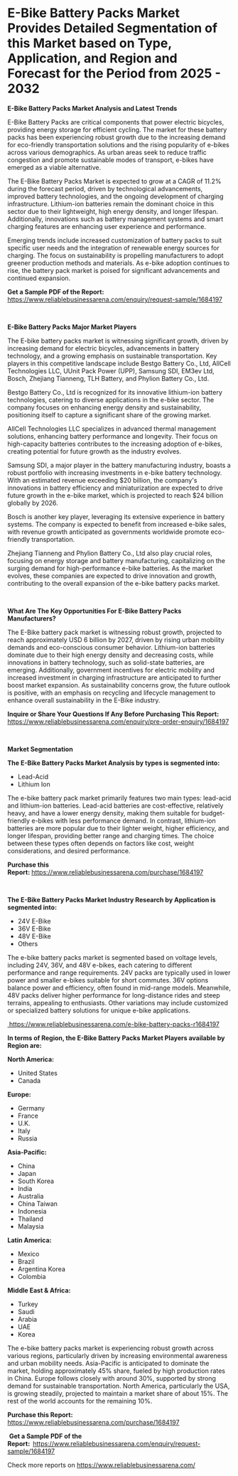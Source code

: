 <p><h1>E-Bike Battery Packs Market Provides Detailed Segmentation of this Market based on Type, Application, and Region and Forecast for the Period from 2025 - 2032</h1></p><p><strong>E-Bike Battery Packs Market Analysis and Latest Trends</strong></p>
<p><p>E-Bike Battery Packs are critical components that power electric bicycles, providing energy storage for efficient cycling. The market for these battery packs has been experiencing robust growth due to the increasing demand for eco-friendly transportation solutions and the rising popularity of e-bikes across various demographics. As urban areas seek to reduce traffic congestion and promote sustainable modes of transport, e-bikes have emerged as a viable alternative.</p><p>The E-Bike Battery Packs Market is expected to grow at a CAGR of 11.2% during the forecast period, driven by technological advancements, improved battery technologies, and the ongoing development of charging infrastructure. Lithium-ion batteries remain the dominant choice in this sector due to their lightweight, high energy density, and longer lifespan. Additionally, innovations such as battery management systems and smart charging features are enhancing user experience and performance.</p><p>Emerging trends include increased customization of battery packs to suit specific user needs and the integration of renewable energy sources for charging. The focus on sustainability is propelling manufacturers to adopt greener production methods and materials. As e-bike adoption continues to rise, the battery pack market is poised for significant advancements and continued expansion.</p></p>
<p><strong>Get a Sample PDF of the Report:&nbsp;</strong> <a href="https://www.reliablebusinessarena.com/enquiry/request-sample/1684197?utm_campaign=2188&utm_medium=2&utm_source=Github&utm_content=ia&utm_term=26032025&utm_id=e-bike-battery-packs">https://www.reliablebusinessarena.com/enquiry/request-sample/1684197</a></p>
<p>&nbsp;</p>
<p><strong>E-Bike Battery Packs Major Market Players</strong></p>
<p><p>The E-bike battery packs market is witnessing significant growth, driven by increasing demand for electric bicycles, advancements in battery technology, and a growing emphasis on sustainable transportation. Key players in this competitive landscape include Bestgo Battery Co., Ltd, AllCell Technologies LLC, UUnit Pack Power (UPP), Samsung SDI, EM3ev Ltd, Bosch, Zhejiang Tianneng, TLH Battery, and Phylion Battery Co., Ltd.</p><p>Bestgo Battery Co., Ltd is recognized for its innovative lithium-ion battery technologies, catering to diverse applications in the e-bike sector. The company focuses on enhancing energy density and sustainability, positioning itself to capture a significant share of the growing market.</p><p>AllCell Technologies LLC specializes in advanced thermal management solutions, enhancing battery performance and longevity. Their focus on high-capacity batteries contributes to the increasing adoption of e-bikes, creating potential for future growth as the industry evolves.</p><p>Samsung SDI, a major player in the battery manufacturing industry, boasts a robust portfolio with increasing investments in e-bike battery technology. With an estimated revenue exceeding $20 billion, the company's innovations in battery efficiency and miniaturization are expected to drive future growth in the e-bike market, which is projected to reach $24 billion globally by 2026.</p><p>Bosch is another key player, leveraging its extensive experience in battery systems. The company is expected to benefit from increased e-bike sales, with revenue growth anticipated as governments worldwide promote eco-friendly transportation. </p><p>Zhejiang Tianneng and Phylion Battery Co., Ltd also play crucial roles, focusing on energy storage and battery manufacturing, capitalizing on the surging demand for high-performance e-bike batteries. As the market evolves, these companies are expected to drive innovation and growth, contributing to the overall expansion of the e-bike battery packs market.</p></p>
<p>&nbsp;</p>
<p><strong>What Are The Key Opportunities For E-Bike Battery Packs Manufacturers?</strong></p>
<p><p>The E-Bike battery pack market is witnessing robust growth, projected to reach approximately USD 6 billion by 2027, driven by rising urban mobility demands and eco-conscious consumer behavior. Lithium-ion batteries dominate due to their high energy density and decreasing costs, while innovations in battery technology, such as solid-state batteries, are emerging. Additionally, government incentives for electric mobility and increased investment in charging infrastructure are anticipated to further boost market expansion. As sustainability concerns grow, the future outlook is positive, with an emphasis on recycling and lifecycle management to enhance overall sustainability in the E-Bike industry.</p></p>
<p><strong>Inquire or Share Your Questions If Any Before Purchasing This Report:</strong> <a href="https://www.reliablebusinessarena.com/enquiry/pre-order-enquiry/1684197?utm_campaign=2188&utm_medium=2&utm_source=Github&utm_content=ia&utm_term=26032025&utm_id=e-bike-battery-packs">https://www.reliablebusinessarena.com/enquiry/pre-order-enquiry/1684197</a></p>
<p>&nbsp;</p>
<p><strong>Market Segmentation</strong></p>
<p><strong>The E-Bike Battery Packs Market Analysis by types is segmented into:</strong></p>
<p><ul><li>Lead-Acid</li><li>Lithium Ion</li></ul></p>
<p><p>The e-bike battery pack market primarily features two main types: lead-acid and lithium-ion batteries. Lead-acid batteries are cost-effective, relatively heavy, and have a lower energy density, making them suitable for budget-friendly e-bikes with less performance demand. In contrast, lithium-ion batteries are more popular due to their lighter weight, higher efficiency, and longer lifespan, providing better range and charging times. The choice between these types often depends on factors like cost, weight considerations, and desired performance.</p></p>
<p><strong>Purchase this Report:&nbsp;</strong><a href="https://www.reliablebusinessarena.com/purchase/1684197?utm_campaign=2188&utm_medium=2&utm_source=Github&utm_content=ia&utm_term=26032025&utm_id=e-bike-battery-packs">https://www.reliablebusinessarena.com/purchase/1684197</a></p>
<p>&nbsp;</p>
<p><strong>The E-Bike Battery Packs Market Industry Research by Application is segmented into:</strong></p>
<p><ul><li>24V E-Bike</li><li>36V E-Bike</li><li>48V E-Bike</li><li>Others</li></ul></p>
<p><p>The e-bike battery packs market is segmented based on voltage levels, including 24V, 36V, and 48V e-bikes, each catering to different performance and range requirements. 24V packs are typically used in lower power and smaller e-bikes suitable for short commutes. 36V options balance power and efficiency, often found in mid-range models. Meanwhile, 48V packs deliver higher performance for long-distance rides and steep terrains, appealing to enthusiasts. Other variations may include customized or specialized battery solutions for unique e-bike applications.</p></p>
<p><a href="https://www.reliablebusinessarena.com/e-bike-battery-packs-r1684197?utm_campaign=2188&utm_medium=2&utm_source=Github&utm_content=ia&utm_term=26032025&utm_id=e-bike-battery-packs">&nbsp;https://www.reliablebusinessarena.com/e-bike-battery-packs-r1684197</a></p>
<p><strong>In terms of Region, the E-Bike Battery Packs Market Players available by Region are:</strong></p>
<p>
    <p> <strong> North America: </strong>
        <ul>
            <li>United States</li>
            <li>Canada</li>
        </ul>
        </p> 
    <p> <strong> Europe: </strong>
        <ul>
            <li>Germany</li>
            <li>France</li>
            <li>U.K.</li>
            <li>Italy</li>
            <li>Russia</li>
        </ul>
        </p> 
    <p> <strong> Asia-Pacific: </strong>
        <ul>
            <li>China</li>
            <li>Japan</li>
            <li>South Korea</li>
            <li>India</li>
            <li>Australia</li>
            <li>China Taiwan</li>
            <li>Indonesia</li>
            <li>Thailand</li>
            <li>Malaysia</li>
        </ul>
        </p> 
    <p> <strong> Latin America: </strong>
        <ul>
            <li>Mexico</li>
            <li>Brazil</li>
            <li>Argentina Korea</li>
            <li>Colombia</li>
        </ul>
        </p> 
    <p> <strong> Middle East & Africa: </strong>
        <ul>
            <li>Turkey</li>
            <li>Saudi</li>
            <li>Arabia</li>
            <li>UAE</li>
            <li>Korea</li>
        </ul>
    </p>
    </p>
<p><p>The e-bike battery packs market is experiencing robust growth across various regions, particularly driven by increasing environmental awareness and urban mobility needs. Asia-Pacific is anticipated to dominate the market, holding approximately 45% share, fueled by high production rates in China. Europe follows closely with around 30%, supported by strong demand for sustainable transportation. North America, particularly the USA, is growing steadily, projected to maintain a market share of about 15%. The rest of the world accounts for the remaining 10%.</p></p>
<p><strong>Purchase this Report: </strong><a href="https://www.reliablebusinessarena.com/purchase/1684197?utm_campaign=2188&utm_medium=2&utm_source=Github&utm_content=ia&utm_term=26032025&utm_id=e-bike-battery-packs">https://www.reliablebusinessarena.com/purchase/1684197</a></p>
<p>&nbsp;<strong>Get a Sample PDF of the Report:&nbsp;&nbsp;</strong><a href="https://www.reliablebusinessarena.com/enquiry/request-sample/1684197?utm_campaign=2188&utm_medium=2&utm_source=Github&utm_content=ia&utm_term=26032025&utm_id=e-bike-battery-packs">https://www.reliablebusinessarena.com/enquiry/request-sample/1684197</a></p>
<p><strong></strong></p>
<p>Check more reports on <a href="https://www.reliablebusinessarena.com/?utm_campaign=2188&utm_medium=2&utm_source=Github&utm_content=ia&utm_term=26032025&utm_id=e-bike-battery-packs">https://www.reliablebusinessarena.com/</a></p>